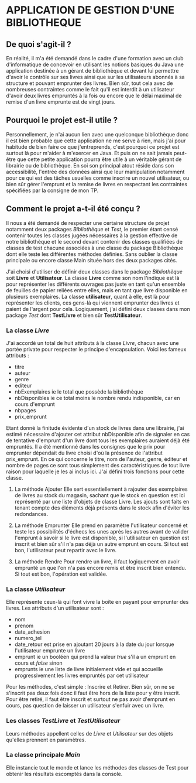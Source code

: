 # APPLICATION DE GESTION D'UNE BIBLIOTHEQUE

## De quoi s'agit-il ?

En réalité, il m'a été demandé dans le cadre d'une formation avec un club d'informatique de concevoir en utilisant les notions basiques du Java une application destinée à un gérant de bibliothèque et devant lui permettre d'avoir le contrôle sur ses livres ainsi que sur les utilisateurs abonnés à sa structure et pouvant emprunter des livres.
Bien sûr, tout cela avec de nombreuses contraintes comme le fait qu'il est interdit à un utilisateur d'avoir deux livres empruntés à la fois ou encore que le délai maximal de remise d'un livre emprunte est de vingt jours.

## Pourquoi le projet est-il utile ?

Personnellement, je n'ai aucun lien avec une quelconque bibliothèque donc il est bien probable que cette application ne me serve à rien, mais j'ai pour habitude de bien faire ce que j'entreprends, c'est pourquoi ce projet est surtout là pour m'aider à m'exercer en Java.
Et puis on ne sait jamais peut-être que cette petite application pourra être utile à un véritable gérant de librairie ou de bibliothèque. 
En soi son principal atout réside dans son accessibilité, l'entrée des données ainsi que leur manipulation notamment pour ce qui est des tâches usuelles comme inscrire un nouvel utilisateur, ou bien sûr gérer l'emprunt et la remise de livres en respectant les contraintes spécifiées par la consigne de mon TP.

## Comment le projet a-t-il été conçu ?

Il nous a été demandé de respecter une certaine structure de projet notamment deux packages _Bibliothèque_ et _Test_, le premier étant censé contenir toutes les classes jugées nécessaires à la gestion effective de notre bibliothèque et le second devant contenir des classes qualifiées de classes de test chacune associées à une classe du package Bibliothèque dont elle teste les différentes méthodes définies.
Sans oublier la classe principale ou encore classe Main située hors des deux packages cités.

J'ai choisi d'utiliser de définir deux classes dans le package _Bibliothèque_ soit **Livre** et **Utilisateur**. La classe **Livre** comme son nom l'indique est là pour représenter les différents ouvrages pas juste en tant qu'un ensemble de feuilles de papier reliées entre elles, mais en tant que livre disponible en plusieurs exemplaires.
La classe **utilisateur**, quant à elle, est là pour représenter les clients, ces gens-là qui viennent emprunter des livres et paient de l'argent pour cela.
Logiquement, j'ai défini deux classes dans mon package _Test_ dont **TestLivre** et bien sûr **TestUtilisateur**.

### La classe _Livre_

J'ai accordé un total de huit attributs à la classe _Livre_, chacun avec une portée private pour respecter le principe d'encapsulation. Voici les fameux attributs :
* titre
* auteur
* genre
* editeur
* nbExemplaires ie le total que possède la bibliothèque
* nbDisponibles ie ce total moins le nombre rendu indisponible, car en cours d'emprunt
* nbpages
* prix_emprunt

Etant donné la finitude évidente d'un stock de livres dans une librairie, j'ai estimé nécessaire d'ajouter cet attribut nbDisponible afin de signaler en cas de tentative d'emprunt d'un livre dont tous les exemplaires auraient déjà été empruntés.
Il a été mentionné dans les consignes que le prix pour emprunter dépendait du livre choisi d'où la présence de l'attribut prix_emprunt.
En ce qui concerne le titre, nom de l'auteur, genre, éditeur et nombre de pages ce sont tous simplement des caractéristiques de tout livre raison pour laquelle je les ai inclus ici.
J'ai défini trois fonctions pour cette classe.

1. La méthode Ajouter
Elle sert essentiellement à rajouter des exemplaires de livres au stock du magasin, sachant que le stock en question est ici représenté par une liste d'objets de classe Livre.
Les ajouts sont faits en tenant compte des éléments déjà présents dans le stock afin d'éviter les redondances.

2. La méthode Emprunter
Elle prend en paramètre l'utilisateur concerné et teste les possibilités d'échecs les unes après les autres avant de valider l'emprunt à savoir si le livre est disponible, si l'utilisateur en question est inscrit et bien sûr s'il n'a pas déjà un autre emprunt en cours.
Si tout est bon, l'utilisateur peut repartir avec le livre.

3. La méthode Rendre
Pour rendre un livre, il faut logiquement en avoir emprunté un que l'on n'a pas encore remis et être inscrit bien entendu.
Si tout est bon, l'opération est validée.

### La classe _Utilisateur_

Elle représente ceux-là qui font vivre la boîte en payant pour emprunter des livres. Les attributs d'un utilisateur sont :
* nom
* prenom
* date_adhesion
* numero_tel
* date_retour est prise en ajoutant 20 jours à la date du jour lorsque l'utilisateur emprunte un livre
* emprunt ie un booléen qui prend la valeur _true_ s'il a un emprunt en cours et _false_ sinon
* emprunts ie une liste de livre initialement vide et qui accueille progressivement les livres empruntés par cet utilisateur

Pour les méthodes, c'est simple : Inscrire et Retirer. Bien sûr, on ne se s'inscrit pas deux fois donc il faut être hors de la liste pour y être inscrit.
Pour être retiré, il faut être inscrit et surtout ne pas avoir d'emprunt en cours, pas question de laisser un utilisateur s'enfuir avec un livre.

### Les classes _TestLivre_ et _TestUtilisateur_

Leurs méthodes appellent celles de _Livre_ et _Utilisateur_ sur des objets qu'elles prennent en paramètres. 

### La classe principale _Main_

Elle instancie tout le monde et lance les méthodes des classes de Test pour obtenir les résultats escomptés dans la console.